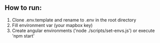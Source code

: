 # 

## How to run:

1. Clone .env.template and rename to .env in the root directory
2. Fill environment var (your mapbox key)
3. Create angular environments ('node ./scripts/set-envs.js') or
   execute 'npm start'
